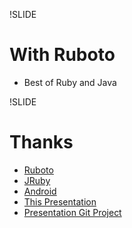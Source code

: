 !SLIDE
# With Ruboto #
* Best of Ruby and Java

!SLIDE

# Thanks #
  * [Ruboto](http://ruboto.org/)
  * [JRuby](http://jruby.org)
  * [Android](http://developer.android.com/develop/index.html)
  * [This Presentation](http://robdimarco.github.com/redsnake-2013-ruboto-presentation/)
  * [Presentation Git Project](http://github.com/robdimarco/redsnake-2013-ruboto-presentation)